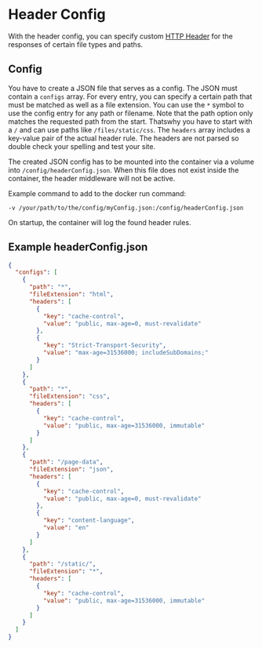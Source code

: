 # Header Config

With the header config, you can specify custom [HTTP Header](https://developer.mozilla.org/de/docs/Web/HTTP/Headers) for the responses of certain file types and paths.

## Config

You have to create a JSON file that serves as a config. The JSON must contain a `configs` array. For every entry, you can specify a certain path that must be matched as well as a file extension. You can use the `*` symbol to use the config entry for any path or filename. Note that the path option only matches the requested path from the start. Thatswhy you have to start with a `/` and can use paths like `/files/static/css`. The `headers` array includes a key-value pair of the actual header rule. The headers are not parsed so double check your spelling and test your site.

The created JSON config has to be mounted into the container via a volume into `/config/headerConfig.json`. When this file does not exist inside the container, the header middleware will not be active.

Example command to add to the docker run command:

```
-v /your/path/to/the/config/myConfig.json:/config/headerConfig.json
```

On startup, the container will log the found header rules.

## Example headerConfig.json

```json
{
  "configs": [
    {
      "path": "*",
      "fileExtension": "html",
      "headers": [
        {
          "key": "cache-control",
          "value": "public, max-age=0, must-revalidate"
        },
        {
          "key": "Strict-Transport-Security",
          "value": "max-age=31536000; includeSubDomains;"
        }
      ]
    },
    {
      "path": "*",
      "fileExtension": "css",
      "headers": [
        {
          "key": "cache-control",
          "value": "public, max-age=31536000, immutable"
        }
      ]
    },
    {
      "path": "/page-data",
      "fileExtension": "json",
      "headers": [
        {
          "key": "cache-control",
          "value": "public, max-age=0, must-revalidate"
        },
        {
          "key": "content-language",
          "value": "en"
        }
      ]
    },
    {
      "path": "/static/",
      "fileExtension": "*",
      "headers": [
        {
          "key": "cache-control",
          "value": "public, max-age=31536000, immutable"
        }
      ]
    }
  ]
}
```
